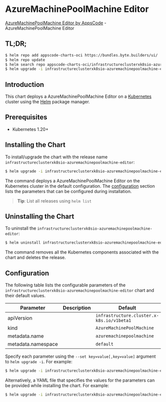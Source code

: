# AzureMachinePoolMachine Editor

[AzureMachinePoolMachine Editor by AppsCode](https://appscode.com) - AzureMachinePoolMachine Editor

## TL;DR;

```bash
$ helm repo add appscode-charts-oci https://bundles.byte.builders/ui/
$ helm repo update
$ helm search repo appscode-charts-oci/infrastructureclusterxk8sio-azuremachinepoolmachine-editor --version=v0.7.0
$ helm upgrade -i infrastructureclusterxk8sio-azuremachinepoolmachine-editor appscode-charts-oci/infrastructureclusterxk8sio-azuremachinepoolmachine-editor -n default --create-namespace --version=v0.7.0
```

## Introduction

This chart deploys a AzureMachinePoolMachine Editor on a [Kubernetes](http://kubernetes.io) cluster using the [Helm](https://helm.sh) package manager.

## Prerequisites

- Kubernetes 1.20+

## Installing the Chart

To install/upgrade the chart with the release name `infrastructureclusterxk8sio-azuremachinepoolmachine-editor`:

```bash
$ helm upgrade -i infrastructureclusterxk8sio-azuremachinepoolmachine-editor appscode-charts-oci/infrastructureclusterxk8sio-azuremachinepoolmachine-editor -n default --create-namespace --version=v0.7.0
```

The command deploys a AzureMachinePoolMachine Editor on the Kubernetes cluster in the default configuration. The [configuration](#configuration) section lists the parameters that can be configured during installation.

> **Tip**: List all releases using `helm list`

## Uninstalling the Chart

To uninstall the `infrastructureclusterxk8sio-azuremachinepoolmachine-editor`:

```bash
$ helm uninstall infrastructureclusterxk8sio-azuremachinepoolmachine-editor -n default
```

The command removes all the Kubernetes components associated with the chart and deletes the release.

## Configuration

The following table lists the configurable parameters of the `infrastructureclusterxk8sio-azuremachinepoolmachine-editor` chart and their default values.

|     Parameter      | Description |                       Default                        |
|--------------------|-------------|------------------------------------------------------|
| apiVersion         |             | <code>infrastructure.cluster.x-k8s.io/v1beta1</code> |
| kind               |             | <code>AzureMachinePoolMachine</code>                 |
| metadata.name      |             | <code>azuremachinepoolmachine</code>                 |
| metadata.namespace |             | <code>default</code>                                 |


Specify each parameter using the `--set key=value[,key=value]` argument to `helm upgrade -i`. For example:

```bash
$ helm upgrade -i infrastructureclusterxk8sio-azuremachinepoolmachine-editor appscode-charts-oci/infrastructureclusterxk8sio-azuremachinepoolmachine-editor -n default --create-namespace --version=v0.7.0 --set apiVersion=infrastructure.cluster.x-k8s.io/v1beta1
```

Alternatively, a YAML file that specifies the values for the parameters can be provided while
installing the chart. For example:

```bash
$ helm upgrade -i infrastructureclusterxk8sio-azuremachinepoolmachine-editor appscode-charts-oci/infrastructureclusterxk8sio-azuremachinepoolmachine-editor -n default --create-namespace --version=v0.7.0 --values values.yaml
```
